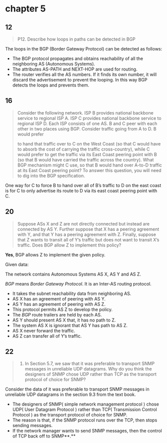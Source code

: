 # chapter 5

## 12

> P12.  Describe how loops in paths can be detected in BGP

The loops in the BGP (Border Gateway Protocol) can be detected as follows:

- The BGP protocol propagates and obtains reachability of all the neighboring AS (Autonomous Systems).
- The attributes AS-PATH and NEXT-HOP are used for routing.
- The router verifies all the AS numbers. If it finds its own number, it will discard the advertisement to prevent the looping. In this way BGP detects the loops and prevents them.

## 16

>   Consider the following network. ISP B provides national backbone service to regional ISP A. ISP C provides national backbone service to regional ISP D. Each ISP consists of one AS. B and C peer with each other in two places using BGP. Consider traffic going from A to D. B would prefer
>
> to hand that traffic over to C on the West Coast (so that C would have
>  to absorb the cost of carrying the traffic cross-country), while C would prefer to get the traffic via its East Coast peering point with B (so that B would have carried the traffic across the country). What BGP mechanism might C use, so that B would hand over A-to-D traffic at its East Coast peering point? To answer this question, you will need to dig into the BGP specification.

One way for C to force B to hand over all of B’s traffic to D on the east coast is for C to
only advertise its route to D via its east coast peering point with C.

## 20

> Suppose ASs X and Z are not directly connected but instead are connected by AS Y. Further suppose that X has a peering agreement with Y, and that Y has a peering agreement with Z. Finally, suppose that Z wants to transit all of Y’s traffic but does not want to transit X’s traffic. Does BGP allow Z to implement this policy?

**Yes**, BGP allows Z to implement the given policy.

Given data:

The network contains Autonomous Systems AS X, AS Y and AS Z.

*BGP* means  *Border Gateway Protocol*.  It is an Inter-AS routing protocol.

- It takes the subnet reachability data from neighboring AS.
- AS X has an agreement of peering with AS Y.
- AS Y has an agreement of peering with AS Z.
- This protocol permits AS Z to develop the policy.
- The *BGP* route trailers are held by each AS.
- AS Y should present AS X that, it has no path to Z.
- The system AS X is ignorant that AS Y has path to AS Z.
- AS X never forward the traffic.
- AS Z can transfer all of Y’s traffic.

## 22

> 1. In Section 5.7, we saw that it was preferable to transport SNMP messages in unreliable UDP datagrams. Why do you think the designers of SNMP chose UDP rather than TCP as the transport protocol of choice for SNMP?

Consider the data of it was preferable to transport SNMP messages in unreliable UDP datagrams in the section 9.3 from the text book.

- The designers of SNMP( simple network management protocol ) chose UDP( User Datagram Protocol ) rather than TCP( Transmission Control Protocol ) as the transport protocol of choice for SNMP.
- The reason is that, if the SNMP protocol runs over the TCP, then stops sending messages.
- If the network manager wants to send SNMP messages, then the control of TCP back off to SNMP**.**

